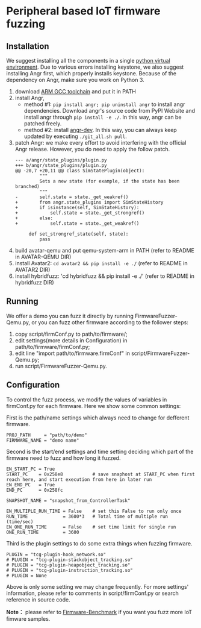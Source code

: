 # Peripheral based IoT firmware fuzzing


## Installation
We suggest installing all the components in a single [python virtual environment](https://virtualenvwrapper.readthedocs.io/en/latest/). 
Due to various errors installing keystone, we also suggest installing Angr first, which properly installs keystone.
Because of the dependency on Angr, make sure you work on Python 3.

1. download [ARM GCC toolchain](https://developer.arm.com/open-source/gnu-toolchain/gnu-rm/downloads) and put it in PATH
2. install Angr, 
    + method #1: `pip install angr; pip uninstall angr` to install angr dependencies. Download angr's source code from PyPI Website and install angr through `pip install -e ./`. In this way, angr can be patched freely.
    + method #2: install [angr-dev](https://github.com/angr/angr-dev). In this way, you can always keep updated by executing ```./git_all.sh pull```.
3. patch Angr: we make every effort to avoid interfering with the official Angr release. However, you do need to apply the follow patch. 
    ```
    --- a/angr/state_plugins/plugin.py
    +++ b/angr/state_plugins/plugin.py
    @@ -20,7 +20,11 @@ class SimStatePlugin(object):
             """
             Sets a new state (for example, if the state has been branched)
             """
    -        self.state = state._get_weakref()
    +        from angr.state_plugins import SimStateHistory
    +        if isinstance(self, SimStateHistory):
    +            self.state = state._get_strongref()
    +        else:
    +            self.state = state._get_weakref()
    
         def set_strongref_state(self, state):
             pass
    ```
4. build avatar-qemu and put qemu-system-arm in PATH (refer to README in AVATAR-QEMU DIR)
5. install Avatar2: `cd avatar2 && pip install -e ./` (refer to README in AVATAR2 DIR)
6. install hybridfuzz: 'cd hybridfuzz && pip install -e ./' (refer to README in hybridfuzz DIR)

## Running
We offer a demo you can fuzz it directly by running FirmwareFuzzer-Qemu.py, or you can fuzz other firmware according to the follower steps:
1. copy script/firmConf.py to path/to/firmware/;
2. edit settings(more details in Configuration) in path/to/firmware/firmConf.py;
3. edit line "import path/to/firmware.firmConf" in script/FirmwareFuzzer-Qemu.py;
4. run script/FirmwareFuzzer-Qemu.py.


## Configuration
To control the fuzz process, we modify the values of variables in firmConf.py for each firmware. Here we show some common settings:

First is the path/name settings which always need to change for defferent firmware.

    PROJ_PATH     = "path/to/demo"
    FIRMWARE_NAME = "demo name"
    
Second is the start/end settings and time setting deciding which part of the firmware need to fuzz and how long it fuzzed. 

    EN_START_PC = True
    START_PC    = 0x258e8           # save snaphost at START_PC when first reach here, and start execution from here in later run
    EN_END_PC   = True
    END_PC      = 0x258fc 
    
    SNAPSHOT_NAME = "snapshot_from_ControllerTask"
    
    EN_MULTIPLE_RUN_TIME = False    # set this False to run only once
    RUN_TIME             = 3600*3   # Total time of multiple run (time/sec)
    EN_ONE_RUN_TIME      = False    # set time limit for single run
    ONE_RUN_TIME         = 3600      
 
Third is the plugin settings to do some extra things when fuzzing firmware.
 
    PLUGIN = "tcg-plugin-hook_network.so"
    # PLUGIN = "tcg-plugin-stackobject_tracking.so"
    # PLUGIN = "tcg-plugin-heapobject_tracking.so"
    # PLUGIN = "tcg-plugin-instruction_tracking.so"
    # PLUGIN = None
    
Above is only some setting we may change frequently. For more settings' information, please refer to comments in script/firmConf.py or search reference in source code.

**Note：** please refer to [Firmware-Benchmark](https://github.com/stuartly/Firmware-Benchmark) if you want you fuzz more IoT fimware samples.
